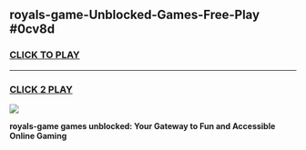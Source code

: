 
## royals-game-Unblocked-Games-Free-Play #0cv8d
<h3>
<a href="https://us.freeplayer.one?title=royals-game&ref=9M">CLICK TO PLAY</a></h3>
<hr>

<h3>
<a href="https://us.freeplayer.one?title=royals-game&ref=9M">CLICK 2 PLAY</a>
  
</h3>

<a href="https://us.freeplayer.one?title=royals-game&ref=9M"><img src="https://clearcache.store/games.png"></a>


**royals-game games unblocked: Your Gateway to Fun and Accessible Online Gaming**

